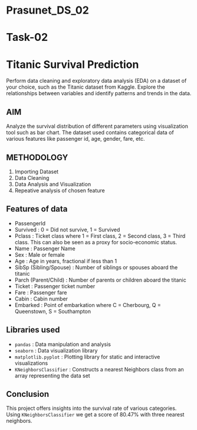 # Prasunet_DS_02
# Task-02
# Titanic Survival Prediction
Perform data cleaning and exploratory data analysis (EDA) on a dataset of your choice, such as the Titanic dataset from Kaggle. Explore the relationships between variables and identify patterns and trends in the data.

## AIM
Analyze the survival distribution of different parameters using visualization tool such as bar chart. The dataset used contains categorical data of various features like passenger id, age, gender, fare, etc.

## METHODOLOGY
1. Importing Dataset
2. Data Cleaning
3. Data Analysis and Visualization
4. Repeative analysis of chosen feature

## Features of data
- PassengerId
- Survived : 0 = Did not survive, 1 = Survived
- Pclass : Ticket class where 1 = First class, 2 = Second class, 3 = Third class. This can also be seen as a proxy for socio-economic status.
- Name : Passenger Name
- Sex : Male or female
- Age : Age in years, fractional if less than 1
- SibSp (Sibling/Spouse) : Number of siblings or spouses aboard the titanic
- Parch (Parent/Child) : Number of parents or children aboard the titanic
- Ticket :  Passenger ticket number
- Fare : Passenger fare
- Cabin : Cabin number
- Embarked : Point of embarkation where C = Cherbourg, Q = Queenstown, S = Southampton

## Libraries used
- `pandas` : Data manipulation and analysis
-  `seaborn` : Data visualization library 
-  `matplotlib.pyplot` : Plotting library for static and interactive visualizations
-  `KNeighborsClassifier` : Constructs a nearest Neighbors class from an array representing the data set

## Conclusion
This project offers insights into the survival rate of various categories. Using `KNeighborsClassifier` we get a score of 80.47% with three nearest neighbors.
